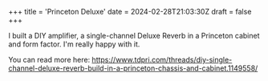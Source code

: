 +++
title = 'Princeton Deluxe'
date = 2024-02-28T21:03:30Z
draft = false
+++

I built a DIY amplifier, a single-channel Deluxe Reverb in a Princeton cabinet and form factor. I'm really happy with it.

You can read more here: https://www.tdpri.com/threads/diy-single-channel-deluxe-reverb-build-in-a-princeton-chassis-and-cabinet.1149558/
